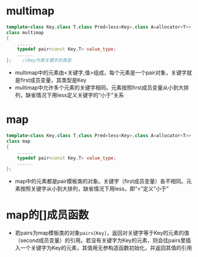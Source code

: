 # multimap
```c++
template<class Key,class T,class Pred=less<Key>,class A=allocator<T>>
class multimap
{
    ......
    typedef pair<const Key,T> value_type;
    ......
};    //Key代表关键字的类型
```    
* multimap中的元素由<关键字,值>组成，每个元素是一个pair对象，关键字就是first成员变量，其类型是Key
* multimap中允许多个元素的关键字相同。元素按照first成员变量从小到大排列，缺省情况下用less<Key>定义关键字的“小于”关系
# map
```c++
template<class Key,class T,class Pred=less<Key>,class A=allocator<T>>
class map
{
    ......
    typedef pair<const Key,T> value_type;
    ......
};
```    
* map中的元素都是pair模板类的对象。关键字（first成员变量）各不相同。元素按照关键字从小到大排列，缺省情况下用less<Key>，即“<”定义“小于”
# map的[]成员函数
* 若pairs为map模板类的对象`pairs[Key]`，返回对关键字等于Key的元素的值（second成员变量）的引用。若没有关键字为Key的元素，则会往pairs里插入一个关键字为Key的元素，其值用无参构造函数初始化，并返回其值的引用
